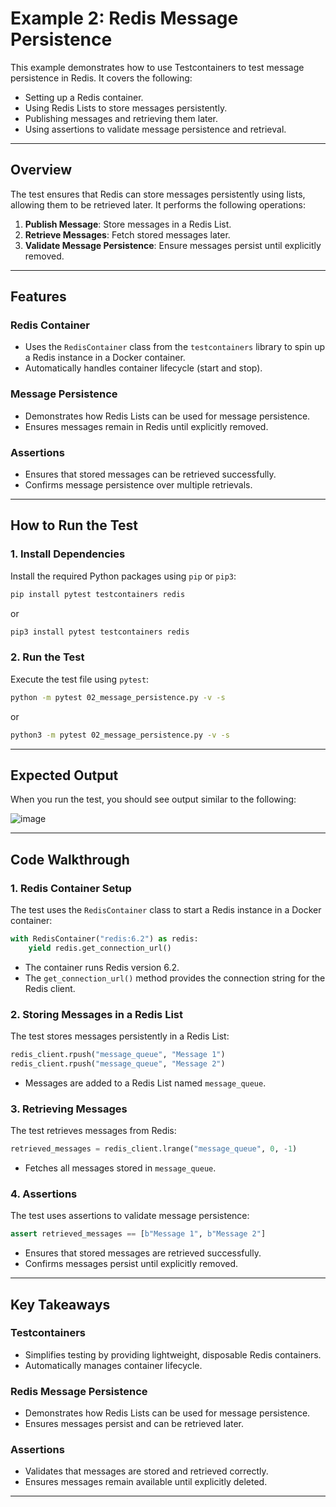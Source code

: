 # Example 2: Redis Message Persistence

This example demonstrates how to use Testcontainers to test message persistence in Redis. It covers the following:

- Setting up a Redis container.
- Using Redis Lists to store messages persistently.
- Publishing messages and retrieving them later.
- Using assertions to validate message persistence and retrieval.

---

## Overview

The test ensures that Redis can store messages persistently using lists, allowing them to be retrieved later. It performs the following operations:

1. **Publish Message**: Store messages in a Redis List.
2. **Retrieve Messages**: Fetch stored messages later.
3. **Validate Message Persistence**: Ensure messages persist until explicitly removed.

---

## Features

### Redis Container

- Uses the `RedisContainer` class from the `testcontainers` library to spin up a Redis instance in a Docker container.
- Automatically handles container lifecycle (start and stop).

### Message Persistence

- Demonstrates how Redis Lists can be used for message persistence.
- Ensures messages remain in Redis until explicitly removed.

### Assertions

- Ensures that stored messages can be retrieved successfully.
- Confirms message persistence over multiple retrievals.

---

## How to Run the Test

### 1. Install Dependencies

Install the required Python packages using `pip` or `pip3`:

```bash
pip install pytest testcontainers redis
```

or

```bash
pip3 install pytest testcontainers redis
```

### 2. Run the Test

Execute the test file using `pytest`:

```bash
python -m pytest 02_message_persistence.py -v -s
```

or

```bash
python3 -m pytest 02_message_persistence.py -v -s
```

---

## Expected Output

When you run the test, you should see output similar to the following:

![image](https://github.com/user-attachments/assets/725e9979-685c-4073-80b1-fb466cb427b3)

---

## Code Walkthrough

### 1. Redis Container Setup

The test uses the `RedisContainer` class to start a Redis instance in a Docker container:

```python
with RedisContainer("redis:6.2") as redis:
    yield redis.get_connection_url()
```

- The container runs Redis version 6.2.
- The `get_connection_url()` method provides the connection string for the Redis client.

### 2. Storing Messages in a Redis List

The test stores messages persistently in a Redis List:

```python
redis_client.rpush("message_queue", "Message 1")
redis_client.rpush("message_queue", "Message 2")
```

- Messages are added to a Redis List named `message_queue`.

### 3. Retrieving Messages

The test retrieves messages from Redis:

```python
retrieved_messages = redis_client.lrange("message_queue", 0, -1)
```

- Fetches all messages stored in `message_queue`.

### 4. Assertions

The test uses assertions to validate message persistence:

```python
assert retrieved_messages == [b"Message 1", b"Message 2"]
```

- Ensures that stored messages are retrieved successfully.
- Confirms messages persist until explicitly removed.

---

## Key Takeaways

### Testcontainers

- Simplifies testing by providing lightweight, disposable Redis containers.
- Automatically manages container lifecycle.

### Redis Message Persistence

- Demonstrates how Redis Lists can be used for message persistence.
- Ensures messages persist and can be retrieved later.

### Assertions

- Validates that messages are stored and retrieved correctly.
- Ensures messages remain available until explicitly deleted.

---


